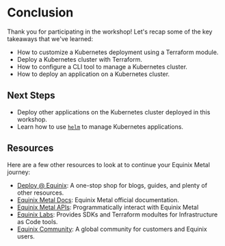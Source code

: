 <!-- See https://squidfunk.github.io/mkdocs-material/reference/ -->
# Conclusion

Thank you for participating in the workshop! Let's recap some of the key takeaways that we've learned:

* How to customize a Kubernetes deployment using a Terraform module.
* Deploy a Kubernetes cluster with Terraform.
* How to configure a CLI tool to manage a Kubernetes cluster.
* How to deploy an application on a Kubernetes cluster.

## Next Steps

* Deploy other applications on the Kubernetes cluster deployed in this workshop.
* Learn how to use [`helm`](https://helm.sh/) to manage Kubernetes applications.

## Resources

Here are a few other resources to look at to continue your Equinix Metal journey:

* [Deploy @ Equinix](https://deploy.equinix.com): A one-stop shop for blogs, guides, and plenty of other resources.
* [Equinix Metal Docs](https://deploy.equinix.com/developers/docs/metal): Equinix Metal official documentation.
* [Equinix Metal APIs](https://deploy.equinix.com/developers/api/metal): Programmatically interact with Equinix Metal
* [Equinix Labs](https://github.com/equinix-labs): Provides SDKs and Terraform modultes for Infrastructure as Code tools.
* [Equinix Community](https://community.equinix.com): A global community for customers and Equinix users.
